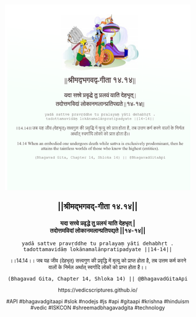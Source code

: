 <img src="../../asset/BG_14_14.png"/>
<center><h2>||श्रीमद्‍भगवद्‍-गीता १४.१४||</h2>
<h3>यदा सत्त्वे प्रवृद्धे तु प्रलयं याति देहभृत् |<br/>तदोत्तमविदां लोकानमलान्प्रतिपद्यते ||१४-१४||</h3>
<pre>yadā sattve pravṛddhe tu pralayaṃ yāti dehabhṛt .<br/>tadottamavidāṃ lokānamalānpratipadyate ||14-14||</pre>
<p>।।14.14।। जब यह जीव (देहभृत्) सत्त्वगुण की प्रवृद्धि में मृत्यु को प्राप्त होता है, तब उत्तम कर्म करने वालों के निर्मल अर्थात् स्वर्गादि लोकों को प्राप्त होता है।।</p>
<pre>(Bhagavad Gita, Chapter 14, Shloka 14) || @BhagavadGitaApi</pre><p>https://vedicscriptures.github.io/</p><p>#API #bhagavadgitaapi #slok #nodejs #js #api #gitaapi #krishna #hinduism #vedic #ISKCON #shreemadbhagavadgita #technology</p></center>
